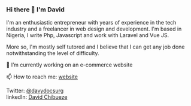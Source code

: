 ### Hi there 👋 I'm David

<!--
**davydocsurg/davydocsurg** is a ✨ _special_ ✨ repository because its `README.md` (this file) appears on your GitHub profile.

Here are some ideas to get you started:

- 🔭 I’m currently working on ...
- 🌱 I’m currently learning ...
- 👯 I’m looking to collaborate on ...
- 🤔 I’m looking for help with ...
- 💬 Ask me about ...
- 📫 How to reach me: ...
- 😄 Pronouns: ...
- ⚡ Fun fact: ...
-->

I'm an enthusiastic entrepreneur with years of experience in the tech industry and a freelancer in web design and development. I'm based in Nigeria, I write Php, Javascript and work with Laravel and Vue JS.

<p>
More so, I'm mostly self tutored and I believe that I can get any job done notwithstanding the level of difficulty.
</p>

🔭 I’m currently working on an e-commerce website

📫 How to reach me: <a href="https://davydocsurg.github.io/chibueze/" target="_blank" rel="noopener noreferrer"  class="p-2">website</a>

Twitter: <a href="https://twitter.com/davydocsurg" target="_blank" rel="noopener noreferrer"  class="p-2">@davydocsurg</a>
<br/>
linkedIn: <a href="https://www.linkedin.com/in/davidchibueze/" target="_blank" rel="noopener noreferrer"  class="p-2">David Chibueze</a>
